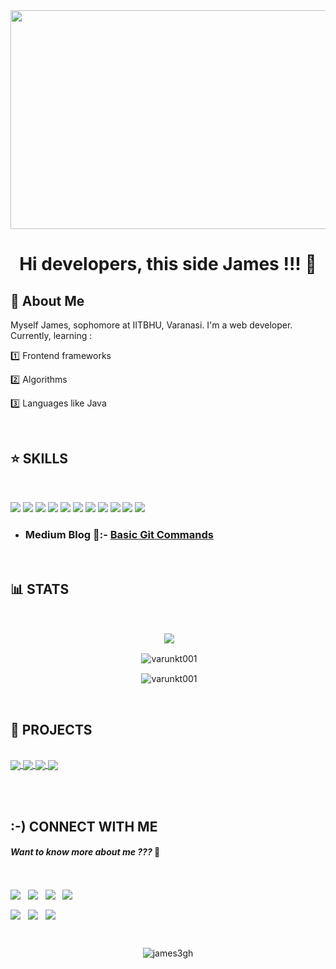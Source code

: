 <div align="center"><img align="center" src="https://user-images.githubusercontent.com/87705437/138810399-9c9d4c1b-87ab-459c-8691-76e4a3ea68d8.jpg" width=900px height=350px/>

# Hi developers, this side James !!! 👋
</div>

## 🚀 About Me 

Myself James, sophomore at IITBHU, Varanasi. I'm a web developer. Currently, learning :


1️⃣ Frontend frameworks 

2️⃣ Algorithms

3️⃣ Languages like Java 

<br/>

## ⭐ SKILLS

<br/>
  
![](https://img.shields.io/badge/C%2B%2B-00599C?style=for-the-badge&logo=c%2B%2B&logoColor=white) ![](	https://img.shields.io/badge/Python-3776AB?style=for-the-badge&logo=python&logoColor=white) ![](	https://img.shields.io/badge/HTML5-E34F26?style=for-the-badge&logo=html5&logoColor=white) ![](	https://img.shields.io/badge/CSS3-1572B6?style=for-the-badge&logo=css3&logoColor=white) ![](	https://img.shields.io/badge/JavaScript-323330?style=for-the-badge&logo=javascript&logoColor=F7DF1E) ![](https://img.shields.io/badge/Bootstrap-563D7C?style=for-the-badge&logo=bootstrap&logoColor=white) ![](	https://img.shields.io/badge/React-20232A?style=for-the-badge&logo=react&logoColor=61DAFB) ![](	https://img.shields.io/badge/Git-F05032?style=for-the-badge&logo=git&logoColor=white) ![](https://img.shields.io/badge/Visual_Studio-5C2D91?style=for-the-badge&logo=visual%20studio&logoColor=white) ![](https://img.shields.io/badge/Medium-12100E?style=for-the-badge&logo=medium&logoColor=white) ![](https://img.shields.io/badge/jQuery-0769AD?style=for-the-badge&logo=jquery&logoColor=white)

 * ### Medium Blog 📃:- [Basic Git Commands](https://tinyurl.com/GitBasicCommands) 
<br/>

## 📊 STATS 
<br/>
<p align="center">&nbsp;<img align="center" src="https://github-readme-stats.vercel.app/api/top-langs/?username=james3gh" /></p>
<p align="center">&nbsp;<img align="center" src="https://github-readme-streak-stats.herokuapp.com/?user=james3gh" alt="varunkt001" /></p> 
<p align="center">&nbsp;<img align="center" src="https://github-readme-stats.vercel.app/api?username=james3gh" alt="varunkt001" /></p>

<br/>

## 🎯 PROJECTS 

<br/>

<a href="https://github.com/james3gh/Lamoda-website-template" target="_blank">
  <img align="center" src="https://github-readme-stats.vercel.app/api/pin/?username=james3gh&repo=Lamoda-website-template" />
</a> 
<a href="https://github.com/james3gh/Personal-website" target="_blank">
  <img align="center" src="https://github-readme-stats.vercel.app/api/pin/?username=james3gh&repo=Personal-website" /> 
</a>
<a href="https://github.com/james3gh/To-do-list-project" target="_blank">
  <img align="center" src="https://github-readme-stats.vercel.app/api/pin/?username=james3gh&repo=To-do-list-project" />
</a>
<a href="https://github.com/james3gh/Problems-n-algorithms" target="_blank">
  <img align="center" src="https://github-readme-stats.vercel.app/api/pin/?username=james3gh&repo=Problems-n-algorithms" /> 
</a>

<br/><br/>

## :-) CONNECT WITH ME 
#### *Want to know more about me ???* 👀

<br/>

 [<img align="center" src="https://img.shields.io/badge/Facebook-1877F2?style=for-the-badge&logo=facebook&logoColor=white"/>](https://www.facebook.com/) &nbsp;   [<img align="center" src="https://img.shields.io/badge/Instagram-E4405F?style=for-the-badge&logo=instagram&logoColor=white"/>](https://www.instagram.com/) &nbsp;  [<img align="center" src="https://img.shields.io/badge/LinkedIn-0077B5?style=for-the-badge&logo=linkedin&logoColor=white"/>](https://www.linkedin.com/feed/) &nbsp;  [<img align="center" src="https://img.shields.io/badge/Quora-%23B92B27.svg?&style=for-the-badge&logo=Quora&logoColor=white"/>](https://www.quora.com/) &nbsp; 

[<img align="center" src="https://img.shields.io/badge/Codeforces-445f9d?style=for-the-badge&logo=Codeforces&logoColor=white"/>](https://codeforces.com/#) &nbsp;  [<img align="center" src="https://img.shields.io/badge/Codechef-%23B92B27.svg?&style=for-the-badge&logo=Codechef&logoColor=white"/>](https://www.codechef.com/#) &nbsp;  [<img align="center" src="https://img.shields.io/badge/Discord-7289DA?style=for-the-badge&logo=discord&logoColor=white"/>](https://discord.com/channels/@me) &nbsp; 
 
<br/>

<p align="center"> <img src="https://komarev.com/ghpvc/?username=james3gh&label=Profile%20views&color=0e75b6&style=flat" alt="james3gh" /></p>

